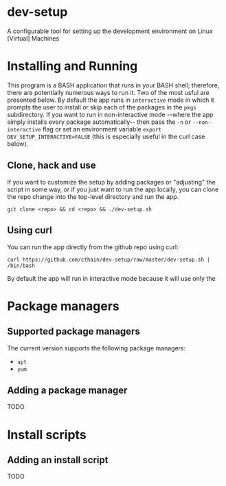 # dev-setup
A configurable tool for setting up the development environment on Linux [Virtual] Machines

# Installing and Running
This program is a BASH application that runs in your BASH shell; therefore, there are potentially numerous ways to run it. Two of the most usful are presented below. By default the app runs in `interactive` mode in which it prompts the user to install or skip each of the packages in the `pkgs` subdirectory. If you want to run in non-interactive mode --where the app simply installs every package automatically-- then pass the `-n` or `--non-interactive` flag or set an environment variable `export DEV_SETUP_INTERACTIVE=FALSE` (this is especially useful in the curl case below).

## Clone, hack and use
If you want to customize the setup by adding packages or "adjusting" the script in some way, or if you just want to run the app locally, you can clone the repo change into the top-level directory and run the app.

`git clone <repo> && cd <repo> && ./dev-setup.sh`

## Using curl
You can run the app directly from the github repo using curl:

`curl https://github.com/cthain/dev-setup/raw/master/dev-setup.sh | /bin/bash`

By default the app will run in interactive mode because it will use only the 

# Package managers
## Supported package managers
The current version supports the following package managers:
* `apt`
* `yum`

## Adding a package manager
TODO

# Install scripts
## Adding an install script
TODO
